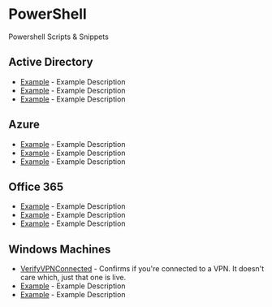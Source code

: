 # PowerShell
Powershell Scripts &amp; Snippets

## Active Directory
- [Example](https://github.com/thatCraigW/PowerShell/) - Example Description
- [Example](https://github.com/thatCraigW/PowerShell/) - Example Description
- [Example](https://github.com/thatCraigW/PowerShell/) - Example Description

## Azure
- [Example](https://github.com/thatCraigW/PowerShell/) - Example Description
- [Example](https://github.com/thatCraigW/PowerShell/) - Example Description
- [Example](https://github.com/thatCraigW/PowerShell/) - Example Description

## Office 365
- [Example](https://github.com/thatCraigW/PowerShell/) - Example Description
- [Example](https://github.com/thatCraigW/PowerShell/) - Example Description
- [Example](https://github.com/thatCraigW/PowerShell/) - Example Description

## Windows Machines

- [VerifyVPNConnected](https://github.com/thatCraigW/PowerShell/) - Confirms if you're connected to a VPN. It doesn't care which, just that one is live.
- [Example](https://github.com/thatCraigW/PowerShell/) - Example Description
- [Example](https://github.com/thatCraigW/PowerShell/) - Example Description
